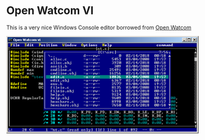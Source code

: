 # Open Watcom VI

This is a very nice Windows Console editor borrowed from [Open Watcom](https://github.com/open-watcom/open-watcom-v2)

![Screenshot](owvi.png)
